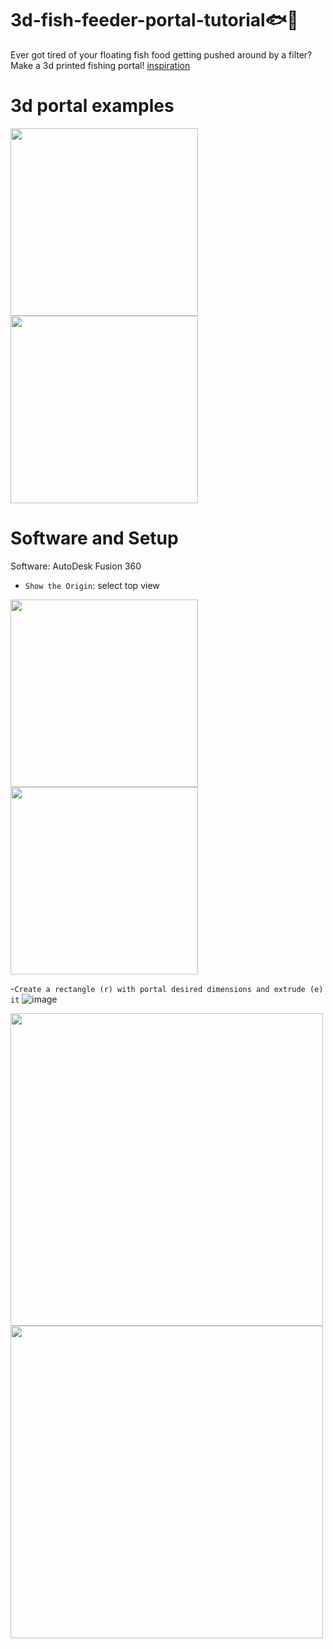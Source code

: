 # 3d-fish-feeder-portal-tutorial🐟🫧
Ever got tired of your floating fish food getting pushed around by a filter?
Make a 3d printed fishing portal! [inspiration](https://fishportals.com/collections/fish-portals)

# 3d portal examples
<p align="left">
<a>
<img src="https://github.com/se1yu/cat-fish-feeder-portal/assets/121521414/0a58e22a-5a89-4f6b-a03f-e75f96705284" width="300" height="300">
<img src="https://github.com/se1yu/cat-fish-feeder-portal/assets/121521414/d1037fe1-deb3-40ef-ae6a-eb220e9c5810" width="300" height="300">
</a>
</p>

# Software and Setup
Software: AutoDesk Fusion 360
- `Show the Origin`: select top view
<p align="left">
<a>
<img src="https://github.com/se1yu/3d-fish-feeder-portal-tutorial/assets/121521414/675a4242-9ffd-4be5-b2c0-3548ee8e3f80" width="300" height="300">
<img src="https://github.com/se1yu/3d-fish-feeder-portal-tutorial/assets/121521414/caeedcfb-0484-484b-9280-cd02a94f398b" width="300" height="300">
</a>
</p>

-`Create a rectangle (r) with portal desired dimensions and extrude (e) it`
![image](https://github.com/se1yu/3d-fish-feeder-portal-tutorial/assets/121521414/fe58eb22-e219-4db6-bf00-6f1c18aa33cb)
<p align="left">
<a>
<img src="https://github.com/se1yu/3d-fish-feeder-portal-tutorial/assets/121521414/fe58eb22-e219-4db6-bf00-6f1c18aa33cb" width="500">
<img src="https://github.com/se1yu/3d-fish-feeder-portal-tutorial/assets/121521414/a6ba36d3-ae68-400f-a261-0de0d3bc7468" width="500">
</a>
</p>

